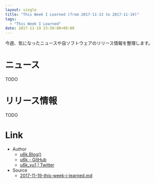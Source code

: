 ```yaml
---
layout: single
title: "This Week I Learned (from 2017-11-13 to 2017-11-19)"
tags:
  - "This Week I Learned"
date: 2017-11-19 23:50:00+09:00
---
```


今週、気になったニュースや自ソフトウェアのリリース情報を整理します。

# ニュース

TODO

# リリース情報

TODO

# Link

- Author
    - [u6k.Blog()](https://blog.u6k.me/)
    - [u6k - GitHub](https://github.com/u6k)
    - [u6k_yu1 \| Twitter](https://twitter.com/u6k_yu1)
- Source
    - [2017-11-19-this-week-i-learned.md](https://github.com/u6k/blog/blob/master/_posts/2017-11-19-this-week-i-learned.md)
